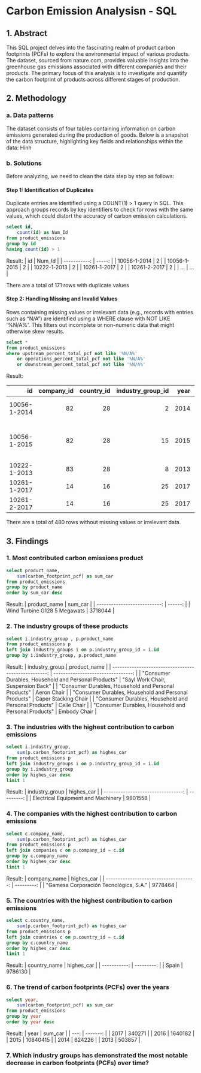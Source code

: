 # Carbon Emission Analysisn - SQL
## 1. Abstract
This SQL project delves into the fascinating realm of product carbon footprints (PCFs) to explore the environmental impact of various products. The dataset, sourced from nature.com, provides valuable insights into the greenhouse gas emissions associated with different companies and their products.
The primary focus of this analysis is to investigate and quantify the carbon footprint of products across different stages of production.
## 2. Methodology
### a. Data patterns
The dataset consists of four tables containing information on carbon emissions generated during the production of goods. Below is a snapshot of the data structure, highlighting key fields and relationships within the data:
Hình


### b. Solutions
Before analyzing, we need to clean the data step by step as follows:
#### Step 1: Identification of Duplicates
Duplicate entries are identified using a COUNT(1) > 1 query in SQL. This approach groups records by key identifiers to check for rows with the same values, which could distort the accuracy of carbon emission calculations.
```sql
select id, 
	count(id) as Num_Id
from product_emissions
group by id
having count(id) > 1
```
Result:
| id           | Num_Id | 
| -----------: | -----: | 
| 10056-1-2014 | 2      | 
| 10056-1-2015 | 2      | 
| 10222-1-2013 | 2      | 
| 10261-1-2017 | 2      | 
| 10261-2-2017 | 2      | 
| ... | ...      | 

There are a total of 171 rows with duplicate values
#### Step 2: Handling Missing and Invalid Values
Rows containing missing values or irrelevant data (e.g., records with entries such as “N/A”) are identified using a WHERE clause with NOT LIKE '%N/A%'. This filters out incomplete or non-numeric data that might otherwise skew results.
```sql
select *
from product_emissions
where upstream_percent_total_pcf not like '%N/A%'
	or operations_percent_total_pcf not like '%N/A%'
	or downstream_percent_total_pcf not like '%N/A%'
```
Result:

| id           | company_id | country_id | industry_group_id | year | product_name                                                    | weight_kg | carbon_footprint_pcf | upstream_percent_total_pcf | operations_percent_total_pcf | downstream_percent_total_pcf | 
| -----------: | ---------: | ---------: | ----------------: | ---: | --------------------------------------------------------------: | --------: | -------------------: | -------------------------: | ---------------------------: | ---------------------------: | 
| 10056-1-2014 | 82         | 28         | 2                 | 2014 | Frosted Flakes(R) Cereal                                        | 0.7485    | 2                    | 57.50                      | 30.00                        | 12.50                        | 
| 10056-1-2015 | 82         | 28         | 15                | 2015 | "Frosted Flakes, 23 oz, produced in Lancaster, PA (one carton)" | 0.7485    | 2                    | 57.50                      | 30.00                        | 12.50                        | 
| 10222-1-2013 | 83         | 28         | 8                 | 2013 | Office Chair                                                    | 20.68     | 73                   | 80.63                      | 17.36                        | 2.01                         | 
| 10261-1-2017 | 14         | 16         | 25                | 2017 | Multifunction Printers                                          | 110       | 1488                 | 30.65                      | 5.51                         | 63.84                        | 
| 10261-2-2017 | 14         | 16         | 25                | 2017 | Multifunction Printers                                          | 110       | 1818                 | 25.08                      | 4.51                         | 70.41                        | 
There are a total of 480 rows without missing values or irrelevant data.
## 3. Findings
### 1. Most contributed carbon emissions product
```sql
select product_name, 
	sum(carbon_footprint_pcf) as sum_car
from product_emissions
group by product_name
order by sum_car desc
```
Result:
| product_name                 | sum_car | 
| ---------------------------: | ------: | 
| Wind Turbine G128 5 Megawats | 3718044 | 
### 2. The industry groups of these products
```sql
select i.industry_group , p.product_name
from product_emissions p
left join industry_groups i on p.industry_group_id = i.id
group by i.industry_group, p.product_name
```
Result:
| industry_group                                       | product_name                       | 
| ---------------------------------------------------: | ---------------------------------: | 
| "Consumer Durables, Household and Personal Products" | "Sayl Work Chair, Suspension Back" | 
| "Consumer Durables, Household and Personal Products" | Aeron Chair                        | 
| "Consumer Durables, Household and Personal Products" | Caper Stacking Chair               | 
| "Consumer Durables, Household and Personal Products" | Celle Chair                        | 
| "Consumer Durables, Household and Personal Products" | Embody Chair                       | 
### 3. The industries with the highest contribution to carbon emissions
```sql
select i.industry_group, 
	sum(p.carbon_footprint_pcf) as highes_car
from product_emissions p
left join industry_groups i on p.industry_group_id = i.id
group by i.industry_group
order by highes_car desc
limit 1
```
Result:
| industry_group                     | highes_car | 
| ---------------------------------: | ---------: | 
| Electrical Equipment and Machinery | 9801558    | 
### 4. The companies with the highest contribution to carbon emissions
```sql
select c.company_name, 
	sum(p.carbon_footprint_pcf) as highes_car
from product_emissions p
left join companies c on p.company_id = c.id
group by c.company_name
order by highes_car desc
limit 1
```
Result:
| company_name                           | highes_car | 
| -------------------------------------: | ---------: | 
| "Gamesa Corporación Tecnológica, S.A." | 9778464    | 
### 5. The countries with the highest contribution to carbon emissions
```sql
select c.country_name, 
	sum(p.carbon_footprint_pcf) as highes_car
from product_emissions p
left join countries c on p.country_id = c.id
group by c.country_name
order by highes_car desc
limit 1
```
Result:
| country_name | highes_car | 
| -----------: | ---------: | 
| Spain        | 9786130    | 
### 6. The trend of carbon footprints (PCFs) over the years
```sql
select year, 
    sum(carbon_footprint_pcf) as sum_car
from product_emissions 
group by year
order by year desc
```
Result:
| year | sum_car  | 
| ---: | -------: | 
| 2017 | 340271   | 
| 2016 | 1640182  | 
| 2015 | 10840415 | 
| 2014 | 624226   | 
| 2013 | 503857   | 

### 7. Which industry groups has demonstrated the most notable decrease in carbon footprints (PCFs) over time?
